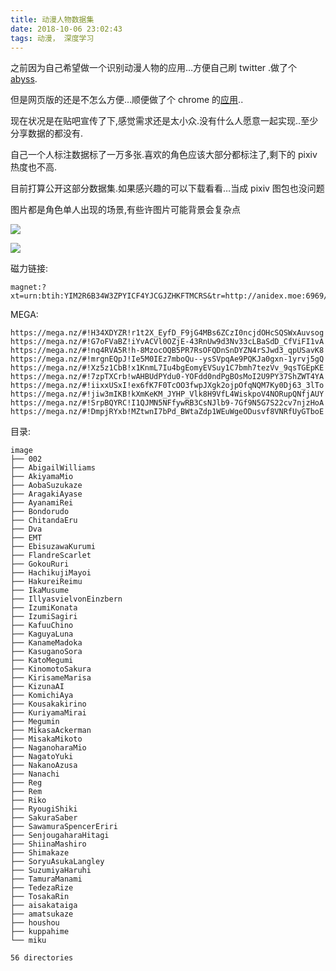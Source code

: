 ```yaml
---
title: 动漫人物数据集
date: 2018-10-06 23:02:43
tags: 动漫， 深度学习
---
```


之前因为自己希望做一个识别动漫人物的应用…方便自己刷 twitter .做了个 [abyss](https://abyss.malu.moe/).

但是网页版的还是不怎么方便…顺便做了个 chrome 的[应用](https://chrome.google.com/webstore/detail/nljmailkjafdbjdhbkieamopknjcocpg/publish-accepted?authuser=0&hl=zh-CN)..

现在状况是在贴吧宣传了下,感觉需求还是太小众.没有什么人愿意一起实现..至少分享数据的都没有.

自己一个人标注数据标了一万多张.喜欢的角色应该大部分都标注了,剩下的 pixiv 热度也不高.

目前打算公开这部分数据集.如果感兴趣的可以下载看看…当成 pixiv 图包也没问题

图片都是角色单人出现的场景,有些许图片可能背景会复杂点

![](https://blog-malu.oss-cn-beijing.aliyuncs.com/%E6%88%AA%E5%9B%BE1.png?x-oss-process=style/blog)

![](https://blog-malu.oss-cn-beijing.aliyuncs.com/%E6%88%AA%E5%9B%BE2.png?x-oss-process=style/blog)

磁力链接:

```
magnet:?xt=urn:btih:YIM2R6B34W3ZPYICF4YJCGJZHKFTMCRS&tr=http://anidex.moe:6969/announce
```

MEGA:

```
https://mega.nz/#!H34XDYZR!r1t2X_EyfD_F9jG4MBs6ZCzI0ncjdOHcSQSWxAuvsog
https://mega.nz/#!G7oFVaBZ!iYvACVl0OZjE-43RnUw9d3Nv33cLBaSdD_CfViFI1vA
https://mega.nz/#!nq4RVA5R!h-8MzocOQB5PR7RsOFQDnSnDYZN4rSJwd3_qpUSavK8
https://mega.nz/#!mrgnEQpJ!Ie5M0IEz7mboQu--ysSVpqAe9PQKJa0gxn-1yrvj5gQ
https://mega.nz/#!Xz5z1CbB!x1KnmL7Iu4bgEomyEVSuy1C7bmh7tezVv_9qsTGEpKE
https://mega.nz/#!7zpTXCrb!wAHBUdPYdu0-YOFdd0ndPgBOsMoI2U9PY37ShZWT4YA
https://mega.nz/#!iixxUSxI!ex6fK7F0TcOO3fwpJXgk2ojpOfqNQM7Ky0Dj63_3lTo
https://mega.nz/#!jiw3mIKB!kXmKeKM_JYHP_Vlk8H9VfL4WiskpoV4NORupQNfjAUY
https://mega.nz/#!SrpBQYRC!I1QJMN5NFfywRB3CsNJlb9-7Gf9N5G7S22cv7njzHoA
https://mega.nz/#!DmpjRYxb!MZtwnI7bPd_BWtaZdp1WEuWgeODusvf8VNRfUyGTboE
```

目录:

```
image
├── 002
├── AbigailWilliams
├── AkiyamaMio
├── AobaSuzukaze
├── AragakiAyase
├── AyanamiRei
├── Bondorudo
├── ChitandaEru
├── Dva
├── EMT
├── EbisuzawaKurumi
├── FlandreScarlet
├── GokouRuri
├── HachikujiMayoi
├── HakureiReimu
├── IkaMusume
├── IllyasvielvonEinzbern
├── IzumiKonata
├── IzumiSagiri
├── KafuuChino
├── KaguyaLuna
├── KanameMadoka
├── KasuganoSora
├── KatoMegumi
├── KinomotoSakura
├── KirisameMarisa
├── KizunaAI
├── KomichiAya
├── Kousakakirino
├── KuriyamaMirai
├── Megumin
├── MikasaAckerman
├── MisakaMikoto
├── NaganoharaMio
├── NagatoYuki
├── NakanoAzusa
├── Nanachi
├── Reg
├── Rem
├── Riko
├── RyougiShiki
├── SakuraSaber
├── SawamuraSpencerEriri
├── SenjougaharaHitagi
├── ShiinaMashiro
├── Shimakaze
├── SoryuAsukaLangley
├── SuzumiyaHaruhi
├── TamuraManami
├── TedezaRize
├── TosakaRin
├── aisakataiga
├── amatsukaze
├── houshou
├── kuppahime
└── miku

56 directories
```